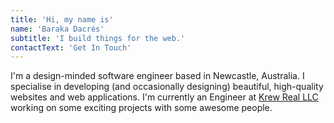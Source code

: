 ```yaml
---
title: 'Hi, my name is'
name: 'Baraka Dacrés'
subtitle: 'I build things for the web.'
contactText: 'Get In Touch'
---
```


I'm a design-minded software engineer based in Newcastle, Australia. I specialise in developing (and occasionally designing) beautiful, high-quality websites and web applications. I'm currently an Engineer at [Krew Real LLC](https://www.krewreal.ga/) working on some exciting projects with some awesome people.
